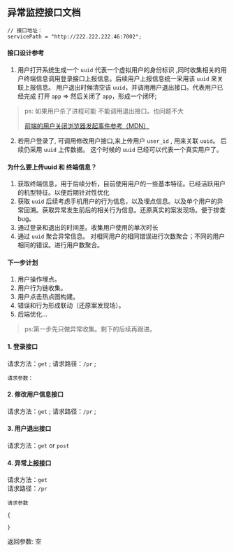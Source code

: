 ## 异常监控接口文档
```
// 接口地址：
servicePath = "http://222.222.222.46:7002";
```
#### 接口设计参考

  1. 用户打开系统生成一个 `uuid` 代表一个虚拟用户的身份标识 ,同时收集相关的用户终端信息调用登录接口上报信息。后续用户上报信息统一采用该 `uuid` 来关联上报信息。 用户退出时候清空该 `uuid`，并调用用户退出接口。代表用户已经完成 打开 `app` => 然后关闭了 `app`，形成一个闭环;

  > ps: 如果用户杀了进程可能 不能调用退出接口。也问题不大 
  >  
  > [前端的用户关闭浏览器发起事件参考（MDN）](https://developer.mozilla.org/zh-CN/docs/Web/Events/beforeunload)

  2. 若用户登录了, 可调用修改用户接口,来上传用户 `user_id` , 用来关联 `uuid`。 后续仍采用 `uuid` 上传数据。 这个时候的 `uuid` 已经可以代表一个真实用户了。

#### 为什么要上传uuid 和 终端信息？
1. 获取终端信息，用于后续分析，目前使用用户的一些基本特征。已经活跃用户的机型特征。以便后期针对性优化  
2. 获取 `uuid` 后续考虑手机用户的行为信息，以及埋点信息。以及单个用户的异常回溯。获取异常发生前后的相关行为信息。还原真实的案发现场。便于排查bug。
3. 通过登录和退出的时间差。收集用户使用的单次时长
4. 通过 `uuid` 聚合异常信息。 对相同用户的相同错误进行次数聚合；不同的用户相同的错误。进行用户数聚合。


#### 下一步计划
1. 用户操作埋点。
2. 用户行为链收集。
3. 用户点击热点图构建。
4. 错误和行为形成联动（还原案发现场）。
5. 后端优化... 

> ps:第一步先只做异常收集。剩下的后续再跟进。

#### 1. 登录接口
请求方法：`get` ;
请求路径：`/pr` ;
```
请求参数：

```

#### 2. 修改用户信息接口
请求方法：`get` ;
请求路径：`/pr` ;

#### 3. 用户退出接口
请求方法：`get` or `post` 

#### 4. 异常上报接口
请求方法：`get`   
请求路径：`/pr`   
```
请求参数

{
  
}
```
返回参数: 空
